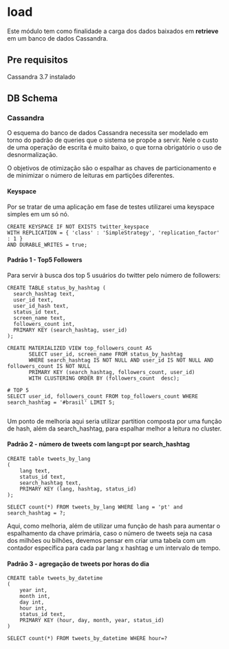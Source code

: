 # load

Este módulo tem como finalidade a carga dos dados baixados em **retrieve** em um banco de dados Cassandra.

## Pre requisitos

Cassandra 3.7 instalado

## DB Schema

### Cassandra

O esquema do banco de dados Cassandra necessita ser modelado em torno do padrão de queries que o sistema se propõe a servir. Nele o custo de uma operação de escrita é muito baixo, o que torna obrigatório o uso de desnormalização. 

O objetivos de otimização são o espalhar as chaves de particionamento e de minimizar o número de leituras em partições diferentes.

#### Keyspace 

Por se tratar de uma aplicação em fase de testes utilizarei uma keyspace simples em um só nó.

```
CREATE KEYSPACE IF NOT EXISTS twitter_keyspace 
WITH REPLICATION = { 'class' : 'SimpleStrategy', 'replication_factor' : 1 }
AND DURABLE_WRITES = true;

```

#### Padrão 1 - Top5 Followers

Para servir à busca dos top 5 usuários do twitter pelo número de followers:

 
```
CREATE TABLE status_by_hashtag (
  search_hashtag text,
  user_id text,
  user_id_hash text,
  status_id text,
  screen_name text,
  followers_count int,
  PRIMARY KEY (search_hashtag, user_id)
);

CREATE MATERIALIZED VIEW top_followers_count AS
       SELECT user_id, screen_name FROM status_by_hashtag
       WHERE search_hashtag IS NOT NULL AND user_id IS NOT NULL AND followers_count IS NOT NULL
       PRIMARY KEY (search_hashtag, followers_count, user_id)
       WITH CLUSTERING ORDER BY (followers_count  desc);
       
# TOP 5        
SELECT user_id, followers_count FROM top_followers_count WHERE search_hashtag = '#brasil' LIMIT 5;
       
```

Um ponto de melhoria aqui seria utilizar partition composta por uma função de hash, além da search_hashtag, para espalhar melhor a leitura no cluster.


#### Padrão 2 - número de tweets com lang=pt por search_hashtag

```
CREATE table tweets_by_lang
(
    lang text,
    status_id text,
    search_hashtag text,
    PRIMARY KEY (lang, hashtag, status_id)
);

SELECT count(*) FROM tweets_by_lang WHERE lang = 'pt' and search_hashtag = ?;

```

Aqui, como melhoria, além de utilizar uma função de hash para aumentar o espalhamento da chave primária, caso o número de tweets seja na casa dos milhões ou bilhões, devemos pensar em criar uma tabela com um contador específica para cada par lang x hashtag e um intervalo de tempo.


#### Padrão 3 - agregação de tweets por horas do dia

```
CREATE table tweets_by_datetime
(
    year int,
    month int,
    day int,
    hour int,
    status_id text,
    PRIMARY KEY (hour, day, month, year, status_id)
)

SELECT count(*) FROM tweets_by_datetime WHERE hour=? 

```



